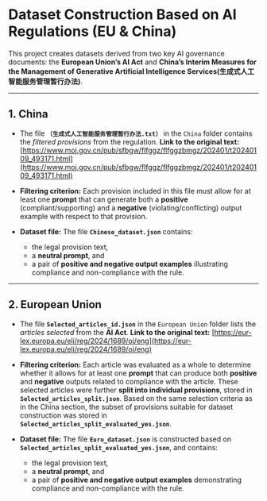 # **Dataset Construction Based on AI Regulations (EU & China)**

This project creates datasets derived from two key AI governance documents:
the **European Union’s AI Act** and **China’s Interim Measures for the Management of Generative Artificial Intelligence Services(生成式人工智能服务管理暂行办法)**.

---

## **1. China**

* The file **`（生成式人工智能服务管理暂行办法.txt）`** in the `China` folder contains the *filtered provisions* from the regulation.
  **Link to the original text:** [https://www.moj.gov.cn/pub/sfbgw/flfggz/flfggzbmgz/202401/t20240109_493171.html](https://www.moj.gov.cn/pub/sfbgw/flfggz/flfggzbmgz/202401/t20240109_493171.html)

* **Filtering criterion:**
  Each provision included in this file must allow for at least one **prompt** that can generate both a **positive** (compliant/supporting) and a **negative** (violating/conflicting) output example with respect to that provision.

* **Dataset file:**
  The file **`Chinese_dataset.json`** contains:

  * the legal provision text,
  * a **neutral prompt**, and
  * a pair of **positive and negative output examples** illustrating compliance and non-compliance with the rule.

---

## **2. European Union**

* The file **`Selected_articles_id.json`** in the `European Union` folder lists the *articles selected* from the **AI Act**.
  **Link to the original text:** [https://eur-lex.europa.eu/eli/reg/2024/1689/oj/eng](https://eur-lex.europa.eu/eli/reg/2024/1689/oj/eng)

* **Filtering criterion:**
  Each article was evaluated as a whole to determine whether it allows for at least one **prompt** that can produce both **positive** and **negative** outputs related to compliance with the article. These selected articles were further **split into individual provisions**, stored in **`Selected_articles_split.json`**. Based on the same selection criteria as in the China section, the subset of provisions suitable for dataset construction was stored in **`Selected_articles_split_evaluated_yes.json`**.

* **Dataset file:**
  The file **`Euro_dataset.json`** is constructed based on **`Selected_articles_split_evaluated_yes.json`**, and contains:

  * the legal provision text,
  * a **neutral prompt**, and
  * a pair of **positive and negative output examples** demonstrating compliance and non-compliance with the rule.

